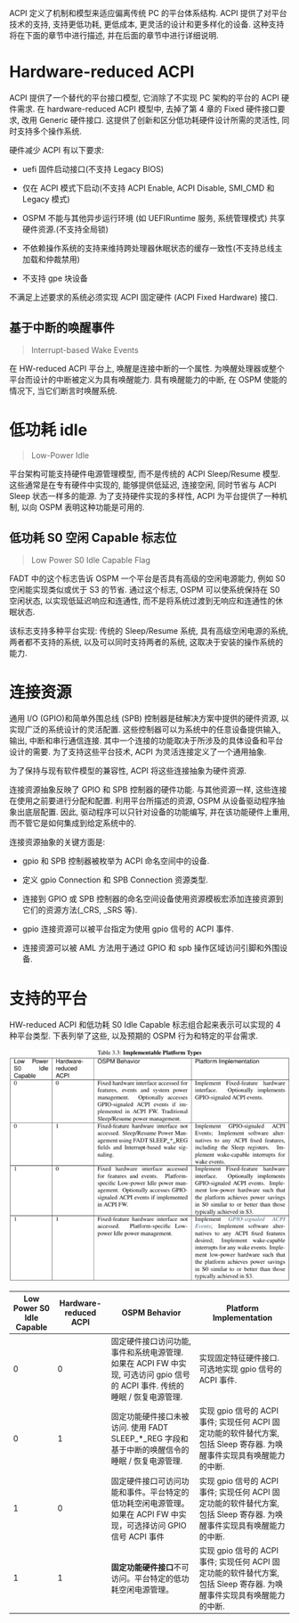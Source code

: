 
ACPI 定义了机制和模型来适应偏离传统 PC 的平台体系结构. ACPI 提供了对平台技术的支持, 支持更低功耗, 更低成本, 更灵活的设计和更多样化的设备. 这种支持将在下面的章节中进行描述, 并在后面的章节中进行详细说明.

# Hardware-reduced ACPI

ACPI 提供了一个替代的平台接口模型, 它消除了不实现 PC 架构的平台的 ACPI 硬件需求. 在 hardware-reduced ACPI 模型中, 去掉了第 4 章的 Fixed 硬件接口要求, 改用 Generic 硬件接口. 这提供了创新和区分低功耗硬件设计所需的灵活性, 同时支持多个操作系统.

硬件减少 ACPI 有以下要求:

* uefi 固件启动接口(不支持 Legacy BIOS)

* 仅在 ACPI 模式下启动(不支持 ACPI Enable, ACPI Disable, SMI_CMD 和 Legacy 模式)

* OSPM 不能与其他异步运行环境 (如 UEFIRuntime 服务, 系统管理模式) 共享硬件资源.(不支持全局锁)

* 不依赖操作系统的支持来维持跨处理器休眠状态的缓存一致性(不支持总线主加载和仲裁禁用)

* 不支持 gpe 块设备

不满足上述要求的系统必须实现 ACPI 固定硬件 (ACPI Fixed Hardware) 接口.

## 基于中断的唤醒事件

> Interrupt-based Wake Events

在 HW-reduced ACPI 平台上, 唤醒是连接中断的一个属性. 为唤醒处理器或整个平台而设计的中断被定义为具有唤醒能力. 具有唤醒能力的中断, 在 OSPM 使能的情况下, 当它们断言时唤醒系统.

# 低功耗 idle

> Low-Power Idle

平台架构可能支持硬件电源管理模型, 而不是传统的 ACPI Sleep/Resume 模型. 这些通常是在专有硬件中实现的, 能够提供低延迟, 连接空闲, 同时节省与 ACPI Sleep 状态一样多的能源. 为了支持硬件实现的多样性, ACPI 为平台提供了一种机制, 以向 OSPM 表明这种功能是可用的.

## 低功耗 S0 空闲 Capable 标志位

> Low Power S0 Idle Capable Flag

FADT 中的这个标志告诉 OSPM 一个平台是否具有高级的空闲电源能力, 例如 S0 空闲能实现类似或优于 S3 的节省. 通过这个标志, OSPM 可以使系统保持在 S0 空闲状态, 以实现低延迟响应和连通性, 而不是将系统过渡到无响应和连通性的休眠状态.

该标志支持多种平台实现: 传统的 Sleep/Resume 系统, 具有高级空闲电源的系统, 两者都不支持的系统, 以及可以同时支持两者的系统, 这取决于安装的操作系统的能力.

# 连接资源

通用 I/O (GPIO)和简单外围总线 (SPB) 控制器是硅解决方案中提供的硬件资源, 以实现广泛的系统设计的灵活配置. 这些控制器可以为系统中的任意设备提供输入, 输出, 中断和串行通信连接. 其中一个连接的功能取决于所涉及的具体设备和平台设计的需要. 为了支持这些平台技术, ACPI 为灵活连接定义了一个通用抽象.

为了保持与现有软件模型的兼容性, ACPI 将这些连接抽象为硬件资源.

连接资源抽象反映了 GPIO 和 SPB 控制器的硬件功能. 与其他资源一样, 这些连接在使用之前要进行分配和配置. 利用平台所描述的资源, OSPM 从设备驱动程序抽象出底层配置. 因此, 驱动程序可以只针对设备的功能编写, 并在该功能硬件上重用, 而不管它是如何集成到给定系统中的.

连接资源抽象的关键方面是:

* gpio 和 SPB 控制器被枚举为 ACPI 命名空间中的设备.

* 定义 gpio Connection 和 SPB Connection 资源类型.

* 连接到 GPIO 或 SPB 控制器的命名空间设备使用资源模板宏添加连接资源到它们的资源方法(_CRS, _SRS 等).

* gpio 连接资源可以被平台指定为使用 gpio 信号的 ACPI 事件.

* 连接资源可以被 AML 方法用于通过 GPIO 和 spb 操作区域访问引脚和外围设备.

# 支持的平台

HW-reduced ACPI 和低功耗 S0 Idle Capable 标志组合起来表示可以实现的 4 种平台类型. 下表列举了这些, 以及预期的 OSPM 行为和特定的平台需求.

![2024-09-10-09-45-18.png](./images/2024-09-10-09-45-18.png)

Low Power S0 Idle Capable | Hardware-reduced ACPI | OSPM Behavior | Platform Implementation
---------|----------|---------|---------
 0 | 0 | 固定硬件接口访问功能, 事件和系统电源管理. 如果在 ACPI FW 中实现, 可选访问 gpio 信号的 ACPI 事件. 传统的睡眠 / 恢复电源管理. | 实现固定特征硬件接口. 可选地实现 gpio 信号的 ACPI 事件.
 0 | 1 | 固定功能硬件接口未被访问. 使用 FADT SLEEP_*_REG 字段和基于中断的唤醒信令的睡眠 / 恢复电源管理. | 实现 gpio 信号的 ACPI 事件; 实现任何 ACPI 固定功能的软件替代方案, 包括 Sleep 寄存器. 为唤醒事件实现具有唤醒能力的中断.
 1 | 0 | 固定硬件接口可访问功能和事件。平台特定的低功耗空闲电源管理。如果在 ACPI FW 中实现，可选择访问 GPIO 信号 ACPI 事件 | 实现 gpio 信号的 ACPI 事件; 实现任何 ACPI 固定功能的软件替代方案, 包括 Sleep 寄存器. 为唤醒事件实现具有唤醒能力的中断.
 1 | 1 | **固定功能硬件接口**不可访问。平台特定的低功耗空闲电源管理。 | 实现 gpio 信号的 ACPI 事件; 实现任何 ACPI 固定功能的软件替代方案, 包括 Sleep 寄存器. 为唤醒事件实现具有唤醒能力的中断.